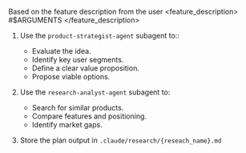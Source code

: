 Based on the feature description from the user
<feature_description>
#$ARGUMENTS
</feature_description>

1. Use the `product-strategist-agent` subagent to::

   - Evaluate the idea.
   - Identify key user segments.
   - Define a clear value proposition.
   - Propose viable options.

2. Use the `research-analyst-agent` subagent to:

   - Search for similar products.
   - Compare features and positioning.
   - Identify market gaps.

3. Store the plan output in `.claude/research/{reseach_name}.md`
